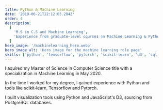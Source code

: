 ```yaml
---
title: Python & Machine Learning
date: '2019-06-21T22:12:03.284Z'
order: 4
description:
  [
    'M.S in C.S and Machine Learning',
    'Experience from graduate-level courses on Machine Learning & Python',
  ]
hero_image: '/machinelearning_hero.webp'
hero_image_alt: 'Hero image for the machine learning role page'
skills: ['python', 'tensorflow', 'pytorch', 'scikit-learn', 'd3', 'sql', 'postgresql']
---
```


I aquired my Master of Science in Computer Science title with a specialization in Machine Learning in May 2020.

In the time I worked for my degree, I gained experience with Python and tools like scikit-learn, Tensorflow and Pytorch.

I built visualization tools using Python and JavaScript's D3, sourcing from PostgreSQL databases.
